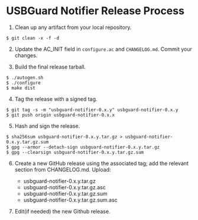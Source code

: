# USBGuard Notifier Release Process

1. Clean up any artifact from your local repository.

```
$ git clean -x -f -d
```

2. Update the AC_INIT field in `configure.ac` and `CHANGELOG.md`. Commit your changes.

3. Build the final release tarball.

```
$ ./autogen.sh
$ ./configure
$ make dist
```

4. Tag the release with a signed tag.

```
$ git tag -s -m "usbguard-notifier-0.x.y" usbguard-notifier-0.x.y
$ git push origin usbguard-notifier-0.x.x
```

5. Hash and sign the release.

```
$ sha256sum usbguard-notifier-0.x.y.tar.gz > usbguard-notifier-0.x.y.tar.gz.sum
$ gpg --armor --detach-sign usbguard-notifier-0.x.y.tar.gz
$ gpg --clearsign usbguard-notifier-0.x.y.tar.gz.sum
```

6. Create a new GitHub release using the associated tag; add the relevant section from CHANGELOG.md. Upload:

    * usbguard-notifier-0.x.y.tar.gz
    * usbguard-notifier-0.x.y.tar.gz.asc
    * usbguard-notifier-0.x.y.tar.gz.sum
    * usbguard-notifier-0.x.y.tar.gz.sum.asc

7. Edit(if needed) the new Github release.



